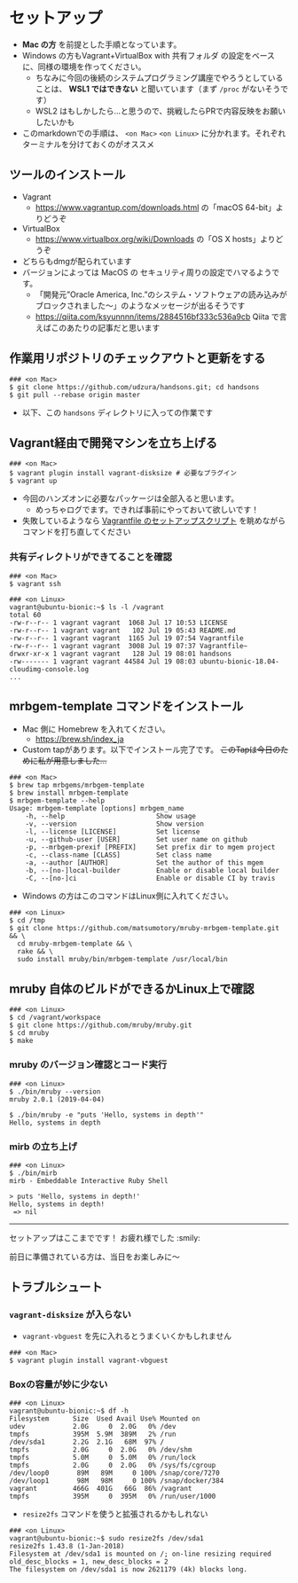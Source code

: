 # セットアップ

* **Mac の方** を前提とした手順となっています。
* Windows の方もVagrant+VirtualBox with 共有フォルダ の設定をベースに、同様の環境を作ってください。
  * ちなみに今回の後続のシステムプログラミング講座でやろうとしていることは、 **WSL1 ではできない** と聞いています（まず `/proc` がないそうです）
  * WSL2 はもしかしたら...と思うので、挑戦したらPRで内容反映をお願いしたいかも
* このmarkdownでの手順は、 `<on Mac>` `<on Linux>` に分かれます。それぞれターミナルを分けておくのがオススメ

## ツールのインストール

* Vagrant
  * https://www.vagrantup.com/downloads.html の「macOS 64-bit」よりどうぞ
* VirtualBox
  * https://www.virtualbox.org/wiki/Downloads の「OS X hosts」よりどうぞ
* どちらもdmgが配られています
* バージョンによっては MacOS の セキュリティ周りの設定でハマるようです。
  * 「開発元”Oracle America, Inc.”のシステム・ソフトウェアの読み込みがブロックされました〜」のようなメッセージが出るそうです
  * https://qiita.com/ksyunnnn/items/2884516bf333c536a9cb Qiita で言えばこのあたりの記事だと思います

## 作業用リポジトリのチェックアウトと更新をする

```console
### <on Mac>
$ git clone https://github.com/udzura/handsons.git; cd handsons
$ git pull --rebase origin master
```

* 以下、この `handsons` ディレクトリに入っての作業です

## Vagrant経由で開発マシンを立ち上げる

```console
### <on Mac>
$ vagrant plugin install vagrant-disksize # 必要なプラグイン
$ vagrant up
```

* 今回のハンズオンに必要なパッケージは全部入ると思います。
  * めっちゃログでます。できれば事前にやっておいて欲しいです！
* 失敗しているようなら [Vagrantfile のセットアップスクリプト](https://github.com/udzura/handsons/blob/master/Vagrantfile#L21-L30) を眺めながらコマンドを打ち直してください

### 共有ディレクトリができてることを確認

```console
### <on Mac>
$ vagrant ssh

### <on Linux>
vagrant@ubuntu-bionic:~$ ls -l /vagrant
total 60
-rw-r--r-- 1 vagrant vagrant  1068 Jul 17 10:53 LICENSE
-rw-r--r-- 1 vagrant vagrant   102 Jul 19 05:43 README.md
-rw-r--r-- 1 vagrant vagrant  1165 Jul 19 07:54 Vagrantfile
-rw-r--r-- 1 vagrant vagrant  3008 Jul 19 07:37 Vagrantfile~
drwxr-xr-x 1 vagrant vagrant   128 Jul 19 08:01 handsons
-rw------- 1 vagrant vagrant 44584 Jul 19 08:03 ubuntu-bionic-18.04-cloudimg-console.log
...
```

## mrbgem-template コマンドをインストール

* Mac 側に Homebrew を入れてください。
  * https://brew.sh/index_ja
* Custom tapがあります。以下でインストール完了です。 <s>このTapは今日のために私が用意しました...</s>

```console
### <on Mac>
$ brew tap mrbgems/mrbgem-template
$ brew install mrbgem-template
$ mrbgem-template --help
Usage: mrbgem-template [options] mrbgem_name
    -h, --help                       Show usage
    -v, --version                    Show version
    -l, --license [LICENSE]          Set license
    -u, --github-user [USER]         Set user name on github
    -p, --mrbgem-prexif [PREFIX]     Set prefix dir to mgem project
    -c, --class-name [CLASS]         Set class name
    -a, --author [AUTHOR]            Set the author of this mgem
    -b, --[no-]local-builder         Enable or disable local builder
    -C, --[no-]ci                    Enable or disable CI by travis
```

* Windows の方はこのコマンドはLinux側に入れてください。

```console
### <on Linux>
$ cd /tmp
$ git clone https://github.com/matsumotory/mruby-mrbgem-template.git && \
  cd mruby-mrbgem-template && \
  rake && \
  sudo install mruby/bin/mrbgem-template /usr/local/bin
```

## mruby 自体のビルドができるかLinux上で確認

```console
### <on Linux>
$ cd /vagrant/workspace
$ git clone https://github.com/mruby/mruby.git
$ cd mruby
$ make
```

### mruby のバージョン確認とコード実行

```console
### <on Linux>
$ ./bin/mruby --version
mruby 2.0.1 (2019-04-04) 

$ ./bin/mruby -e "puts 'Hello, systems in depth'"
Hello, systems in depth
```

### mirb の立ち上げ

```console
### <on Linux>
$ ./bin/mirb
mirb - Embeddable Interactive Ruby Shell

> puts 'Hello, systems in depth!'
Hello, systems in depth!
 => nil
```

----

セットアップはここまでです！ お疲れ様でした :smily:

前日に準備されている方は、当日をお楽しみに〜

## トラブルシュート

### `vagrant-disksize` が入らない

* `vagrant-vbguest` を先に入れるとうまくいくかもしれません

```console
### <on Mac>
$ vagrant plugin install vagrant-vbguest
```

### Boxの容量が妙に少ない

```console
### <on Linux>
vagrant@ubuntu-bionic:~$ df -h
Filesystem      Size  Used Avail Use% Mounted on
udev            2.0G     0  2.0G   0% /dev
tmpfs           395M  5.9M  389M   2% /run
/dev/sda1       2.2G  2.1G   68M  97% /
tmpfs           2.0G     0  2.0G   0% /dev/shm
tmpfs           5.0M     0  5.0M   0% /run/lock
tmpfs           2.0G     0  2.0G   0% /sys/fs/cgroup
/dev/loop0       89M   89M     0 100% /snap/core/7270
/dev/loop1       98M   98M     0 100% /snap/docker/384
vagrant         466G  401G   66G  86% /vagrant
tmpfs           395M     0  395M   0% /run/user/1000
```

* `resize2fs` コマンドを使うと拡張されるかもしれない

```console
### <on Linux>
vagrant@ubuntu-bionic:~$ sudo resize2fs /dev/sda1
resize2fs 1.43.8 (1-Jan-2018)
Filesystem at /dev/sda1 is mounted on /; on-line resizing required
old_desc_blocks = 1, new_desc_blocks = 2
The filesystem on /dev/sda1 is now 2621179 (4k) blocks long.
```
